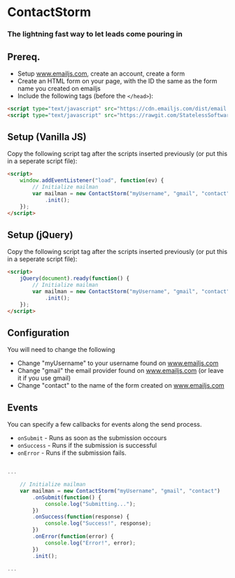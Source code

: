 # ContactStorm
### The lightning fast way to let leads come pouring in

## Prereq.

- Setup www.emailjs.com, create an account, create a form
- Create an HTML form on your page, with the ID the same as the form name you created on emailjs
- Include the following tags (before the `</head>`):

```html
<script type="text/javascript" src="https://cdn.emailjs.com/dist/email.min.js"></script>
<script type="text/javascript" src="https://rawgit.com/StatelessSoftware/ContactStorm/v0.0.2/ContactStorm.js"></script>
```

## Setup (Vanilla JS)

Copy the following script tag after the scripts inserted previously (or put this in a seperate script file):

```html
<script>
    window.addEventListener("load", function(ev) {
        // Initialize mailman
        var mailman = new ContactStorm("myUsername", "gmail", "contact")
            .init();
    });
</script>
```

## Setup (jQuery)

Copy the following script tag after the scripts inserted previously (or put this in a seperate script file):

```html
<script>
    jQuery(document).ready(function() {
        // Initialize mailman
        var mailman = new ContactStorm("myUsername", "gmail", "contact")
            .init();
    });
</script>
```

## Configuration

You will need to change the following

- Change "myUsername" to your username found on www.emailjs.com
- Change "gmail" the email provider found on www.emailjs.com (or leave it if you use gmail)
- Change "contact" to the name of the form created on www.emailjs.com

## Events

You can specify a few callbacks for events along the send process.

- `onSubmit` - Runs as soon as the submission occours
- `onSuccess` - Runs if the submission is successful
- `onError` - Runs if the submission fails.

```js

...

    // Initialize mailman
    var mailman = new ContactStorm("myUsername", "gmail", "contact")
        .onSubmit(function() {
            console.log("Submitting...");
        })
        .onSuccess(function(response) {
            console.log("Success!", response);
        })
        .onError(function(error) {
            console.log("Error!", error);
        })
        .init();

...

```

